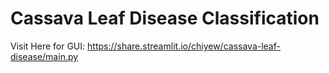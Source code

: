 # Cassava Leaf Disease Classification
Visit Here for GUI: https://share.streamlit.io/chiyew/cassava-leaf-disease/main.py
